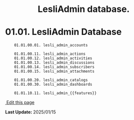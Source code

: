 <p align="center">
    <h1 align="center">LesliAdmin database.</h1>
</p>

# 01.01. LesliAdmin Database

```plaintext
    01.01.00.01. lesli_admin_accounts 

    01.01.00.11. lesli_admin_actions 
    01.01.00.12. lesli_admin_activities 
    01.01.00.13. lesli_admin_discussions 
    01.01.00.14. lesli_admin_subscribers 
    01.01.00.15. lesli_admin_attachments 

    01.01.00.20. lesli_admin_catalogs 
    01.01.00.30. lesli_admin_dashboards 

    01.01.10.11. lesli_admin_{{features}}
```

<section class="lesli-markdown-info">
    <p><a target="blank" href="https://github.com/LesliTech/LesliAdmin/tree/master/docs/database.md"><i class="ri-external-link-fill"></i>&nbsp;Edit this page</a><p/>
    <p><b>Last Update: </b>2025/01/15</p>
</section>

<!-- This code was automatically generated -->
<!-- to update this docs please run rake docs:build -->

